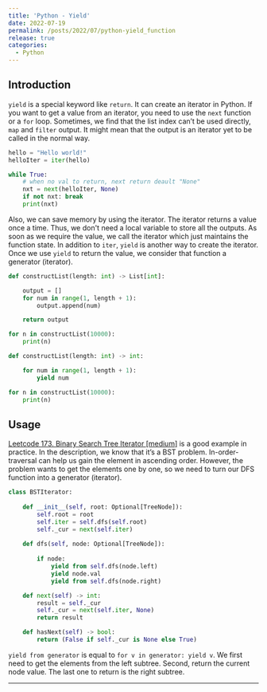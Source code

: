```yaml
---
title: 'Python - Yield'
date: 2022-07-19
permalink: /posts/2022/07/python-yield_function
release: true
categories: 
  - Python
---
```


## Introduction

`yield` is a special keyword like `return`. It can create an iterator in Python. If you want to get a value from an iterator, you need to use the `next` function or a `for` loop. Sometimes, we find that the list index can’t be used directly, `map` and `filter` output. It might mean that the output is an iterator yet to be called in the normal way.

```python
hello = "Hello world!"
helloIter = iter(hello)

while True:
    # when no val to return, next return deault "None"
    nxt = next(helloIter, None)
    if not nxt: break
    print(nxt)
```

Also, we can save memory by using the iterator. The iterator returns a value once a time. Thus, we don't need a local variable to store all the outputs. As soon as we require the value, we call the iterator which just maintains the function state. In addition to `iter`, `yield` is another way to create the iterator. Once we use `yield` to return the value, we consider that function a generator (iterator).

```python
def constructList(length: int) -> List[int]:

    output = []
    for num in range(1, length + 1):
        output.append(num)

    return output

for n in constructList(10000):
    print(n)
```

```python
def constructList(length: int) -> int:

    for num in range(1, length + 1):
        yield num

for n in constructList(10000):
    print(n)
```


## Usage

[Leetcode 173. Binary Search Tree Iterator [medium]](https://leetcode.com/problems/binary-search-tree-iterator/) is a good example in practice. In the description, we know that it’s a BST problem. In-order-traversal can help us gain the element in ascending order. However, the problem wants to get the elements one by one, so we need to turn our DFS function into a generator (iterator).

```python
class BSTIterator:
        
    def __init__(self, root: Optional[TreeNode]):
        self.root = root
        self.iter = self.dfs(self.root)
        self._cur = next(self.iter)
    
    def dfs(self, node: Optional[TreeNode]):
        
        if node:
            yield from self.dfs(node.left)
            yield node.val
            yield from self.dfs(node.right)

    def next(self) -> int:
        result = self._cur
        self._cur = next(self.iter, None)
        return result

    def hasNext(self) -> bool:
        return (False if self._cur is None else True)
```
`yield from generator` is equal to `for v in generator: yield v`. We first need to get the elements from the left subtree. Second, return the current node value. The last one to return is the right subtree.

------